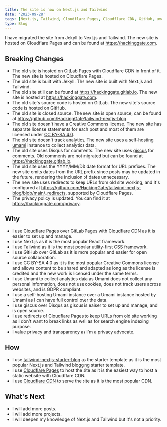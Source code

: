 ```yaml
---
title: The site is now on Next.js and Tailwind
date: '2023-09-28'
tags: [Next.js, Tailwind, Cloudflare Pages, Cloudflare CDN, GitHub, umami, giscus]
type: Blog
---
```


I have migrated the site from Jekyll to Next.js and Tailwind. The new site is hosted on Cloudflare Pages and can be found at https://hackinggate.com.

## Breaking Changes

- The old site is hosted on GitLab Pages with Cloudflare CDN in front of it. The new site is hosted on Cloudflare Pages.
- The old site is built with Jekyll. The new site is built with Next.js and Tailwind.
- The old site still can be found at https://hackinggate.gitlab.io. The new site is hosted at https://hackinggate.com.
- The old site's source code is hosted on GitLab. The new site's source code is hosted on GitHub.
- The old site is closed source. The new site is open source, can be found at https://github.com/HackingGate/tailwind-nextjs-blog.
- The old site doesn't have a Creative Commons license. The new site has separate license statements for each post and most of them are licensed under [CC BY-SA 4.0](https://creativecommons.org/licenses/by-sa/4.0/).
- The old site doesn't track analytics. The new site uses a self-hosting [umami](https://umami.is/) instance to collect analytics data.
- The old site uses Disqus for comments. The new site uses [giscus](https://giscus.app/) for comments. Old comments are not migrated but can be found at https://hackinggate.gitlab.io.
- The old site uses the YYYY/MM/DD date format for URL prefixes. The new site omits dates from the URL prefix since posts may be updated in the future, rendering the inclusion of dates unnecessary.
- The new site uses redirects to keep URLs from old site working, and It's configured at https://github.com/HackingGate/tailwind-nextjs-blog/blob/main/_redirects, supported by Cloudflare Pages. 
- The privacy policy is updated. You can find it at https://hackinggate.com/privacy.

## Why

- I use Cloudflare Pages over GitLab Pages with Cloudflare CDN as it is easier to set up and manage.
- I use Next.js as it is the most popular React framework.
- I use Tailwind as it is the most popular utility-first CSS framework.
- I use GitHub over GitLab as it is more popular and easier for open source collaboration.
- I use CC BY-SA 4.0 as it is the most popular Creative Commons license and allows content to be shared and adapted as long as the license is credited and the new work is licensed under the same terms.
- I use Umami to collect analytics data as Umami does not collect any personal information, does not use cookies, does not track users across websites, and is GDPR compliant.
- I use a self-hosting Umami instance over a Umami instance hosted by Umami as I can have full control over the data.
- I use giscus over Disqus as giscus is eaiser to set up and manage, and is open source.
- I use redirects of Cloudflare Pages to keep URLs from old site working as I don't want to break links as well as for search engine indexing purpose.
- I value privacy and transparency as I'm a privacy advocate.

## How

- I use [tailwind-nextjs-starter-blog](https://github.com/timlrx/tailwind-nextjs-starter-blog) as the starter template as it is the most popular Next.js and Tailwind blogging starter template.
- I use [Cloudflare Pages](https://pages.cloudflare.com/) to host the site as it is the easiest way to host a static website with Cloudflare CDN.
- I use [Cloudflare CDN](https://www.cloudflare.com/cdn/) to serve the site as it is the most popular CDN.

## What's Next

- I will add more posts.
- I will add more projects.
- I will deepen my knowledge of Next.js and Tailwind but it's not a priority.
